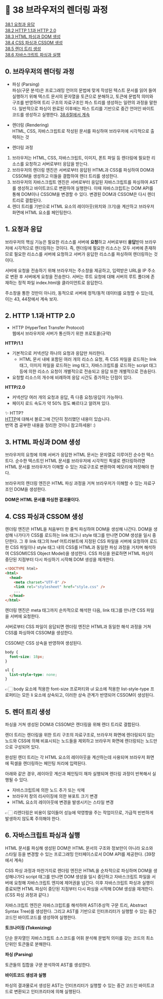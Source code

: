 # 🎯 38 브라우저의 렌더링 과정

[38.1 요청과 응답](#1-요청과-응답)  
[38.2 HTTP 1.1과 HTTP 2.0](#2-http-11과-http-20)  
[38.3 HTML 파싱과 DOM 생성](#3-html-파싱과-dom-생성)  
[38.4 CSS 파싱과 CSSOM 생성](#4-css-파싱과-cssom-생성)  
[38.5 렌더 트리 생성](#5-렌더-트리-생성)  
[38.6 자바스크립트 파싱과 실행](#6-자바스크립트-파싱과-실행)

## 0. 브라우저의 렌더링 과정

- 파싱 (Parsing)  
  파싱(구문 분석)은 프로그래밍 언어의 문법에 맞게 작성된 텍스트 문서를 읽어 들여 실행하기 위해 텍스트 문서의 문자열을 토큰으로 분해하고, 토큰에 문법적 의미와 구조를 반영하여 트리 구조의 자료구조인 파스 트리를 생성하는 일련의 과정을 말한다. 일반적으로 파싱이 완료된 이후에는 파스 트리를 기반으로 중간 언어인 바이트코드를 생성하고 실행한다. [38.6절에서 계속](#6-자바스크립트-파싱과-실행)

- 렌더링 (Rendering)  
  HTML, CSS, 자바스크립트로 작성된 문서를 파싱하여 브라우저에 시각적으로 출력하는 것

- 렌더링 과정

1. 브라우저는 HTML, CSS, 자바스크립트, 이미지, 폰트 파일 등 렌더링에 필요한 리소스를 요청하고 서버로부터 응답을 받는다.
2. 브라우저의 렌더링 엔진은 서버로부터 응답된 HTML과 CSS를 파싱하여 DOM과 CSSOM을 생성하고 이들을 결합하여 렌더 트리를 생성한다.
3. 브라우저의 자바스크립트 엔진은 서버로부터 응답된 자바스크립트를 파싱하여 AST를 생성하고 바이트코드로 변환하여 실행한다. 이때 자바스크립트는 DOM API를 통해 DOM이나 CSSOM을 변경할 수 있다. 변경된 DOM과 CSSOM은 다시 렌더 트리로 결합된다.
4. 렌더 트리를 기반으로 HTML 요소의 레이아웃(위치와 크기)을 계산하고 브라우저 화면에 HTML 요소를 페인팅한다.

## 1. 요청과 응답

브라우저의 핵심 기능은 필요한 리소스를 서버에 **요청**하고 서버로부터 **응답**받아 브라우저에 시각적으로 렌더링하는 것이다. 즉, 렌더링에 필요한 리소스는 모두 서버에 존재하므로 필요한 리소스를 서버에 요청하고 서버가 응답한 리소스를 파싱하여 렌더링하는 것이다.

서버에 요청을 전송하기 위해 브라우저는 주소창을 제공하고, 입력받은 URL을 IP 주소로 변환 후 서버에게 요청을 전송한다. 서버는 루트 요청에 대해 서버의 루트 폴더에 존재하는 정적 파일 index.html을 클라이언트로 응답한다.

주소창을 통한 것만이 아니라, 동적으로 서버에 정적/동적 데이터를 요청할 수 있는데, 이는 43, 44장에서 계속 보자.

## 2. HTTP 1.1과 HTTP 2.0

- HTTP (HyperText Transfer Protocol)  
  웹에서 브라우저와 서버가 통신하기 위한 프로토콜(규약)

**HTTP/1.1**

- 기본적으로 커넥션당 하나의 요청과 응답만 처리한다.
  - HTML 문서 내에 포함된 여러 개의 리소스 요청, 즉 CSS 파일을 로드하는 link 태그, 이미지 파일을 로드하는 img 태그, 자바스크립트를 로드하는 script 태그 등에 의한 리소스 요청이 개별적으로 전송되고 응답 또한 개별적으로 전송된다.
- 요청할 리소스의 개수에 비례하여 응답 시간도 증가하는 단점이 있다.

**HTTP/2.0**

- 커넥션당 여러 개의 요청과 응답, 즉 다중 요청/응답이 가능하다.
- 페이지 로드 속도가 약 50% 정도 빠르다고 알려져 있다.

✨ HTTP?  
[HTTP](https://rinn-story.tistory.com/24)에 대해서 블로그에 간단히 정리했던 내용이 있습니다.  
번역 겸 공부한 내용을 정리한 것이니 참고하세용! :)

## 3. HTML 파싱과 DOM 생성

브라우저의 요청에 의해 서버가 응답한 HTML 문서는 문자열로 이루어진 순수한 텍스트다. 순수한 텍스트인 HTML 문서를 브라우저에 시각적인 픽셀로 렌더링하려면 HTML 문서를 브라우저가 이해할 수 있는 자료구조로 변환하여 메모리에 저장해야 한다.

브라우저의 렌더링 엔진은 HTML 파싱 과정을 거쳐 브라우저가 이해할 수 있는 자료구조인 DOM을 생성한다.

**DOM은 HTML 문서를 파싱한 결과물이다.**

## 4. CSS 파싱과 CSSOM 생성

렌더링 엔진은 HTML을 처음부터 한 줄씩 파싱하여 DOM을 생성해 나간다. DOM을 생성해 나가다가 CSS를 로드하는 link 태그나 style 태그를 만나면 DOM 생성을 일시 중단한다. 그 후 link 태그의 href 어트리뷰트에 지정된 CSS 파일을 서버에 요청하여 로드한 CSS 파일이나 style 태그 내의 CSS를 HTML과 동일한 파싱 과정을 거치며 해석하여 CSSOM(CSS Object Model)을 생성한다. CSS 파싱을 완료하면 HTML 파싱이 중단된 지점부터 다시 파싱하기 시작해 DOM 생성을 재개한다.

```html
<!DOCTYPE html>
<html>
  <head>
    <meta charset="UTF-8" />
    <link rel="stylesheet" href="style.css" />
    ...
  </head>
</html>
```

렌더링 엔진은 meta 태그까지 순차적으로 해석한 다음, link 태그를 만나면 CSS 파일을 서버에 요청한다.

서버로부터 CSS 파일이 응답되면 렌더링 엔진은 HTML과 동일한 해석 과정을 거쳐 CSS를 파싱하여 CSSOM을 생성한다.

CSSOM은 CSS 상속을 반영하여 생성된다.

```css
body {
  font-size: 18px;
}

ul {
  list-style-type: none;
}
```

👉🏻 body 요소에 적용한 font-size 프로퍼티와 ul 요소에 적용한 list-style-type 프로퍼티는 모든 li 요소에 상속되고, 이러한 상속 관계가 반영되어 CSSOM이 생성된다.

## 5. 렌더 트리 생성

파싱을 거쳐 생성된 DOM과 CSSOM은 렌더링을 위해 렌더 트리로 결합된다.

렌더 트리는 렌더링을 위한 트리 구조의 자료구조로, 브라우저 화면에 렌더링되지 않는 노드와 CSS에 의해 비표시되는 노드들을 제외하고 브라우저 화면에 렌더링되는 노드만으로 구성되어 있다.

완성된 렌더 트리는 각 HTML 요소의 레이아웃을 계산하는데 사용되며 브라우저 화면에 픽셀을 렌더링하는 페인팅 처리에 입력된다.

아래와 같은 경우, 레이아웃 계산과 페인팅이 재차 실행되며 렌더링 과정이 반복해서 실행될 수 있다.

- 자바스크립트에 의한 노드 추가 또는 삭제
- 브라우저 창의 리사이징에 의한 뷰포트 크기 변경
- HTML 요소의 레이아웃에 변경을 발생시키는 스타일 변경

👉🏻 리렌더링은 비용이 많이들어 성능에 악영향을 주는 작업이므로, 가급적 빈번하게 발생하지 않도록 주의해야 한다.

## 6. 자바스크립트 파싱과 실행

HTML 문서를 파싱해 생성된 DOM은 HTML 문서의 구조와 정보만이 아니라 요소와 스타일 등을 변경할 수 있는 프로그래밍 인터페이스로서 DOM API를 제공한다. (39장에서 계속)

CSS 파싱 과정과 마찬가지로 렌더링 엔진은 HTML을 순차적으로 파싱하며 DOM을 생성해나가다 script 태그를 만나면 DOM 생성을 일시 중단하고 자바스크립트 파일을 서버에 요청해 자바스크립트 엔지에 제어권을 넘긴다. 이후 자바스크립트 파싱과 실행이 종료되면 HTML 파싱이 중단된 지점부터 다시 파싱을 시작해 DOM 생성을 재개한다. (CSS 파싱 과정과 같다.)

자바스크립트 엔진은 자바스크립트를 해석하여 AST(추상적 구문 트리, Abstract Syntax Tree)를 생성한다. 그리고 AST를 기반으로 인터프리터가 실행할 수 있는 중간 코드인 바이트코드를 생성하여 실행한다.

**토크나이징 (Tokenizing)**

단순 문자열인 자바스크립트 소스코드를 어휘 분석해 문법적 의미를 갖는 코드의 최소 단위인 토큰들로 분해한다.

**파싱 (Parsing)**

토큰들의 집합을 구문 분석하여 AST를 생성한다.

**바이트코드 생성과 실행**

파싱의 결과물로서 생성된 AST는 인터프리터가 실행할 수 있는 중간 코드인 바이트코드로 변환되고 인터프리터에 의해 실행된다.
